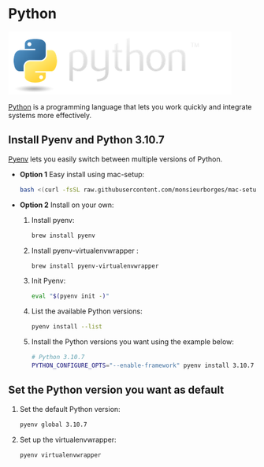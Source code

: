 # Python

![Python](../assets/python.png?raw=true)

[Python](https://www.python.org) is a programming language that lets you work quickly
and integrate systems more effectively.

## Install Pyenv and Python 3.10.7

[Pyenv](https://github.com/pyenv/pyenv) lets you easily switch between multiple versions of Python.

* **Option 1** Easy install using mac-setup:

    ```bash
    bash <(curl -fsSL raw.githubusercontent.com/monsieurborges/mac-setup/master/install) python310
    ```

* **Option 2** Install on your own:

  1. Install pyenv:

      ```bash
      brew install pyenv
      ```

  2. Install pyenv-virtualenvwrapper :

      ```bash
      brew install pyenv-virtualenvwrapper
      ```

  3. Init Pyenv:

      ```bash
      eval "$(pyenv init -)"
      ```

  4. List the available Python versions:

      ```bash
      pyenv install --list
      ```

  5. Install the Python versions you want using the example below:

      ```bash
      # Python 3.10.7
      PYTHON_CONFIGURE_OPTS="--enable-framework" pyenv install 3.10.7
      ```

## Set the Python version you want as default

1. Set the default Python version:

    ```bash
    pyenv global 3.10.7
    ```

2. Set up the virtualenvwrapper:

    ```bash
    pyenv virtualenvwrapper
    ```
